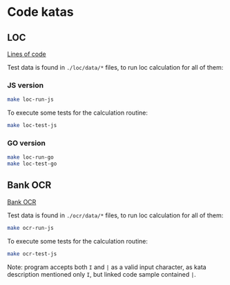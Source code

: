 # Code katas

## LOC

[Lines of code](https://ccd-school.de/en/coding-dojo/function-katas/loc/)

Test data is found in `./loc/data/*` files, to run loc calculation for all of them:

### JS version

```sh
make loc-run-js
```

To execute some tests for the calculation routine:

```sh
make loc-test-js
```

### GO version

```sh
make loc-run-go
make loc-test-go
```

## Bank OCR

[Bank OCR](https://ccd-school.de/en/coding-dojo/application-katas/bankocr/)

Test data is found in `./ocr/data/*` files, to run loc calculation for all of them:

```sh
make ocr-run-js
```

To execute some tests for the calculation routine:

```sh
make ocr-test-js
```

Note: program accepts both `I` and `|` as a valid input character, as kata description mentioned only `I`, but linked code sample contained `|`.

